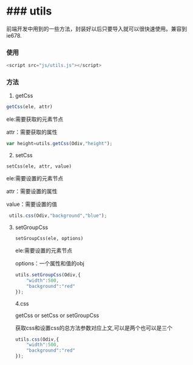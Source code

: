 # ### utils

前端开发中用到的一些方法，封装好以后只要导入就可以很快速使用。兼容到ie678.

### 使用

```javascript
<script src="js/utils.js"></script>
```



### 方法

1. getCss

```javascript
getCss(ele, attr)
```

ele:需要获取的元素节点

attr：需要获取的属性

```javascript
var height=utils.getCss(Odiv,"height");
```



2. setCss

```
setCss(ele, attr, value)
```

ele:需要设置的元素节点

attr：需要设置的属性

value：需要设置的值

```javascript
 utils.css(Odiv,"background","blue");
```

3. setGroupCss

   ```
   setGroupCss(ele, options)
   ```

   ele:需要设置的元素节点

   options：一个属性和值的obj

   ```javascript
   utils.setGroupCss(Odiv,{
       "width":500,
       "background":"red"
   });
   ```

   4.css

   getCss or setCss or setGroupCss

   获取css和设置css的总方法参数对应上文,可以是两个也可以是三个

   ```javascript
   utils.css(Odiv,{
       "width":500,
       "background":"red"
   });
   ```
